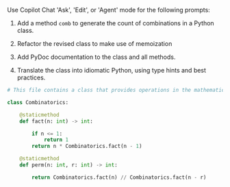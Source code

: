 Use Copilot Chat 'Ask', 'Edit', or 'Agent' mode for the following prompts:

1) Add a method `comb` to generate the count of combinations in a Python class.

2) Refactor the revised class to make use of memoization 

3) Add PyDoc documentation to the class and all methods.

4) Translate the class into idiomatic Python, using type hints and best practices.

```python
# This file contains a class that provides operations in the mathematical field of combinatorics.

class Combinatorics:

    @staticmethod
    def fact(n: int) -> int:

        if n <= 1:
            return 1
        return n * Combinatorics.fact(n - 1)

    @staticmethod
    def perm(n: int, r: int) -> int:

        return Combinatorics.fact(n) // Combinatorics.fact(n - r)


```




